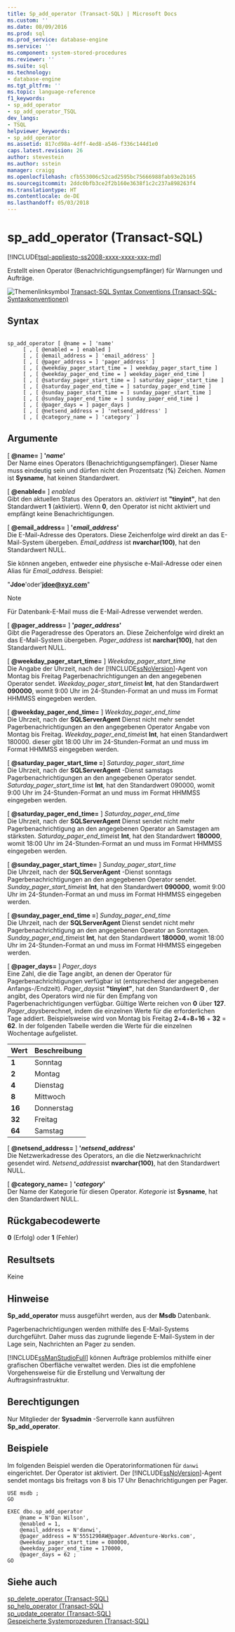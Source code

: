 ```yaml
---
title: Sp_add_operator (Transact-SQL) | Microsoft Docs
ms.custom: ''
ms.date: 08/09/2016
ms.prod: sql
ms.prod_service: database-engine
ms.service: ''
ms.component: system-stored-procedures
ms.reviewer: ''
ms.suite: sql
ms.technology:
- database-engine
ms.tgt_pltfrm: ''
ms.topic: language-reference
f1_keywords:
- sp_add_operator
- sp_add_operator_TSQL
dev_langs:
- TSQL
helpviewer_keywords:
- sp_add_operator
ms.assetid: 817cd98a-4dff-4ed8-a546-f336c144d1e0
caps.latest.revision: 26
author: stevestein
ms.author: sstein
manager: craigg
ms.openlocfilehash: cfb553006c52cad2595bc75666988fab93e2b165
ms.sourcegitcommit: 2ddc0bfb3ce2f2b160e3638f1c2c237a898263f4
ms.translationtype: HT
ms.contentlocale: de-DE
ms.lasthandoff: 05/03/2018
---
```

# <a name="spaddoperator-transact-sql"></a>sp_add_operator (Transact-SQL)
[!INCLUDE[tsql-appliesto-ss2008-xxxx-xxxx-xxx-md](../../includes/tsql-appliesto-ss2008-xxxx-xxxx-xxx-md.md)]

  Erstellt einen Operator (Benachrichtigungsempfänger) für Warnungen und Aufträge.  
  
 
 ![Themenlinksymbol](../../database-engine/configure-windows/media/topic-link.gif "Topic link icon") [Transact-SQL Syntax Conventions (Transact-SQL-Syntaxkonventionen)](../../t-sql/language-elements/transact-sql-syntax-conventions-transact-sql.md)  
  
## <a name="syntax"></a>Syntax  
  
```  
  
sp_add_operator [ @name = ] 'name'   
     [ , [ @enabled = ] enabled ]   
     [ , [ @email_address = ] 'email_address' ]   
     [ , [ @pager_address = ] 'pager_address' ]   
     [ , [ @weekday_pager_start_time = ] weekday_pager_start_time ]   
     [ , [ @weekday_pager_end_time = ] weekday_pager_end_time ]   
     [ , [ @saturday_pager_start_time = ] saturday_pager_start_time ]   
     [ , [ @saturday_pager_end_time = ] saturday_pager_end_time ]   
     [ , [ @sunday_pager_start_time = ] sunday_pager_start_time ]   
     [ , [ @sunday_pager_end_time = ] sunday_pager_end_time ]   
     [ , [ @pager_days = ] pager_days ]   
     [ , [ @netsend_address = ] 'netsend_address' ]   
     [ , [ @category_name = ] 'category' ]   
```  
  
## <a name="arguments"></a>Argumente  
 [ **@name=** ] **'***name***'**  
 Der Name eines Operators (Benachrichtigungsempfänger). Dieser Name muss eindeutig sein und dürfen nicht den Prozentsatz (**%**) Zeichen. *Namen* ist **Sysname**, hat keinen Standardwert.  
  
 [ **@enabled=** ] *enabled*  
 Gibt den aktuellen Status des Operators an. *aktiviert* ist **"tinyint"**, hat den Standardwert **1** (aktiviert). Wenn **0**, den Operator ist nicht aktiviert und empfängt keine Benachrichtigungen.  
  
 [ **@email_address=** ] **'***email_address***'**  
 Die E-Mail-Adresse des Operators. Diese Zeichenfolge wird direkt an das E-Mail-System übergeben. *Email_address* ist **nvarchar(100)**, hat den Standardwert NULL.  
  
 Sie können angeben, entweder eine physische e-Mail-Adresse oder einen Alias für *Email_address*. Beispiel:  
  
 "**Jdoe**'oder'**jdoe@xyz.com**"  
  
> [!NOTE]  
>  Für Datenbank-E-Mail muss die E-Mail-Adresse verwendet werden.  
  
 [ **@pager_address=** ] **'***pager_address***'**  
 Gibt die Pageradresse des Operators an. Diese Zeichenfolge wird direkt an das E-Mail-System übergeben. *Pager_address* ist **narchar(100)**, hat den Standardwert NULL.  
  
 [  **@weekday_pager_start_time=** ] *Weekday_pager_start_time*  
 Die Angabe der Uhrzeit, nach der [!INCLUDE[ssNoVersion](../../includes/ssnoversion-md.md)]-Agent von Montag bis Freitag Pagerbenachrichtigungen an den angegebenen Operator sendet. *Weekday_pager_start_time*ist **Int**, hat den Standardwert **090000**, womit 9:00 Uhr im 24-Stunden-Format an und muss im Format HHMMSS eingegeben werden.  
  
 [  **@weekday_pager_end_time=** ] *Weekday_pager_end_time*  
 Die Uhrzeit, nach der **SQLServerAgent** Dienst nicht mehr sendet Pagerbenachrichtigungen an den angegebenen Operator Angabe von Montag bis Freitag. *Weekday_pager_end_time*ist **Int**, hat einen Standardwert 180000. dieser gibt 18:00 Uhr im 24-Stunden-Format an und muss im Format HHMMSS eingegeben werden.  
  
 [  **@saturday_pager_start_time =**] *Saturday_pager_start_time*  
 Die Uhrzeit, nach der **SQLServerAgent** -Dienst samstags Pagerbenachrichtigungen an den angegebenen Operator sendet. *Saturday_pager_start_time* ist **Int**, hat den Standardwert 090000, womit 9:00 Uhr im 24-Stunden-Format an und muss im Format HHMMSS eingegeben werden.  
  
 [  **@saturday_pager_end_time=** ] *Saturday_pager_end_time*  
 Die Uhrzeit, nach der **SQLServerAgent** Dienst sendet nicht mehr Pagerbenachrichtigung an den angegebenen Operator an Samstagen am stärksten. *Saturday_pager_end_time*ist **Int**, hat den Standardwert **180000**, womit 18:00 Uhr im 24-Stunden-Format an und muss im Format HHMMSS eingegeben werden.  
  
 [  **@sunday_pager_start_time=** ] *Sunday_pager_start_time*  
 Die Uhrzeit, nach der **SQLServerAgent** -Dienst sonntags Pagerbenachrichtigungen an den angegebenen Operator sendet. *Sunday_pager_start_time*ist **Int**, hat den Standardwert **090000**, womit 9:00 Uhr im 24-Stunden-Format an und muss im Format HHMMSS eingegeben werden.  
  
 [  **@sunday_pager_end_time =**] *Sunday_pager_end_time*  
 Die Uhrzeit, nach der **SQLServerAgent** Dienst sendet nicht mehr Pagerbenachrichtigung an den angegebenen Operator an Sonntagen. *Sunday_pager_end_time*ist **Int**, hat den Standardwert **180000**, womit 18:00 Uhr im 24-Stunden-Format an und muss im Format HHMMSS eingegeben werden.  
  
 [  **@pager_days=** ] *Pager_days*  
 Eine Zahl, die die Tage angibt, an denen der Operator für Pagerbenachrichtigungen verfügbar ist (entsprechend der angegebenen Anfangs-/Endzeit). *Pager_days*ist **"tinyint"**, hat den Standardwert **0** , der angibt, des Operators wird nie für den Empfang von Pagerbenachrichtigungen verfügbar. Gültige Werte reichen von **0** über **127**. *Pager_days*berechnet, indem die einzelnen Werte für die erforderlichen Tage addiert. Beispielsweise wird von Montag bis Freitag **2**+**4**+**8**+**16** + **32** = **62**. In der folgenden Tabelle werden die Werte für die einzelnen Wochentage aufgelistet.  
  
|Wert|Beschreibung|  
|-----------|-----------------|  
|**1**|Sonntag|  
|**2**|Montag|  
|**4**|Dienstag|  
|**8**|Mittwoch|  
|**16**|Donnerstag|  
|**32**|Freitag|  
|**64**|Samstag|  
  
 [ **@netsend_address=** ] **'***netsend_address***'**  
 Die Netzwerkadresse des Operators, an die die Netzwerknachricht gesendet wird. *Netsend_address*ist **nvarchar(100)**, hat den Standardwert NULL.  
  
 [ **@category_name=** ] **'***category***'**  
 Der Name der Kategorie für diesen Operator. *Kategorie* ist **Sysname**, hat den Standardwert NULL.  
  
## <a name="return-code-values"></a>Rückgabecodewerte  
 **0** (Erfolg) oder **1** (Fehler)  
  
## <a name="result-sets"></a>Resultsets  
 Keine  
  
## <a name="remarks"></a>Hinweise  
 **Sp_add_operator** muss ausgeführt werden, aus der **Msdb** Datenbank.  
  
 Pagerbenachrichtigungen werden mithilfe des E-Mail-Systems durchgeführt. Daher muss das zugrunde liegende E-Mail-System in der Lage sein, Nachrichten an Pager zu senden.  
  
 [!INCLUDE[ssManStudioFull](../../includes/ssmanstudiofull-md.md)] können Aufträge problemlos mithilfe einer grafischen Oberfläche verwaltet werden. Dies ist die empfohlene Vorgehensweise für die Erstellung und Verwaltung der Auftragsinfrastruktur.  
  
## <a name="permissions"></a>Berechtigungen  
 Nur Mitglieder der **Sysadmin** -Serverrolle kann ausführen **Sp_add_operator**.  
  
## <a name="examples"></a>Beispiele  
 Im folgenden Beispiel werden die Operatorinformationen für `danwi` eingerichtet. Der Operator ist aktiviert. Der [!INCLUDE[ssNoVersion](../../includes/ssnoversion-md.md)]-Agent sendet montags bis freitags von 8 bis 17 Uhr Benachrichtigungen per Pager.  
  
```  
USE msdb ;  
GO  
  
EXEC dbo.sp_add_operator  
    @name = N'Dan Wilson',  
    @enabled = 1,  
    @email_address = N'danwi',  
    @pager_address = N'5551290AW@pager.Adventure-Works.com',  
    @weekday_pager_start_time = 080000,  
    @weekday_pager_end_time = 170000,  
    @pager_days = 62 ;  
GO  
```  
  
## <a name="see-also"></a>Siehe auch  
 [sp_delete_operator &#40;Transact-SQL&#41;](../../relational-databases/system-stored-procedures/sp-delete-operator-transact-sql.md)   
 [sp_help_operator &#40;Transact-SQL&#41;](../../relational-databases/system-stored-procedures/sp-help-operator-transact-sql.md)   
 [sp_update_operator &#40;Transact-SQL&#41;](../../relational-databases/system-stored-procedures/sp-update-operator-transact-sql.md)   
 [Gespeicherte Systemprozeduren &#40;Transact-SQL&#41;](../../relational-databases/system-stored-procedures/system-stored-procedures-transact-sql.md)  
  
  
